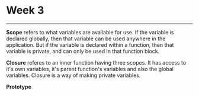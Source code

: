 # Week 3
----
**Scope**
refers to what variables are available for use.  If the variable is declared globally, then that variable can be used anywhere in the application.  But if the variable is declared within a function, then that variable is private, and can only be used in that function block.

**Closure**
referes to an inner function having three scopes.  It has access to it's own variables, it's parent function's variables and also the global variables.  Closure is a way of making private variables.

**Prototype**
